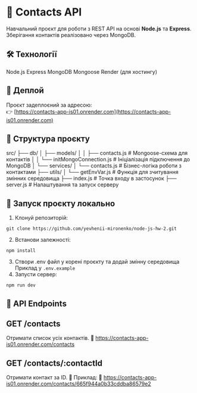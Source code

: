 # 📇 Contacts API

Навчальний проєкт для роботи з REST API на основі **Node.js** та **Express**. Зберігання контактів реалізовано через MongoDB.

## 🛠 Технології
Node.js
Express
MongoDB
Mongoose
Render (для хостингу)

## 🔗 Деплой
Проєкт задеплоєний за адресою:  
👉 [https://contacts-app-is01.onrender.com](https://contacts-app-is01.onrender.com)

## 📁 Структура проєкту
src/
├── db/
│ ├── models/
│ │ ├── contacts.js # Mongoose-схема для контактів
│ │ └── initMongoConnection.js # Ініціалізація підключення до MongoDB
│ └── services/
│ └── contacts.js # Бізнес-логіка роботи з контактами
├── utils/
│ └── getEnvVar.js # Функція для зчитування змінних середовища
├── index.js # Точка входу в застосунок
├── server.js # Налаштування та запуск серверу

## 🚀 Запуск проєкту локально

1. Клонуй репозиторій:
```
git clone https://github.com/yevhenii-mironenko/node-js-hw-2.git
```
2. Встанови залежності:
```
npm install
```
3. Створи .env файл у корені проєкту та додай змінну середовища
Приклад у `.env.example`
4. Запусти сервер:
```
npm run dev
```

## 📮 API Endpoints
## GET /contacts
Отримати список усіх контактів.
🔗 https://contacts-app-is01.onrender.com/contacts

## GET /contacts/:contactId
Отримати контакт за ID.
📌 Приклад:
🔗 https://contacts-app-is01.onrender.com/contacts/665f944a0b33cddba86579e2
